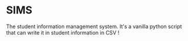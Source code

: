 # SIMS
The student information management system. It's a vanilla python script that can write it in student information in CSV !
